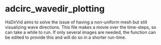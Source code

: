 # adcirc_wavedir_plotting
 
HsDirVid aims to solve the issue of having a non-uniform mesh but still visualizing wave directions. This file makes a movie over the time-steps, so can take a while to run.
If only several images are needed, the function can be edited to provide this and will do so in a shorter run-time.
